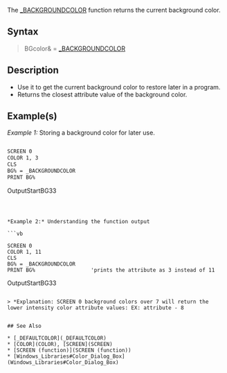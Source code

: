 The [_BACKGROUNDCOLOR](_BACKGROUNDCOLOR) function returns the current background color.


## Syntax

> BGcolor& = [_BACKGROUNDCOLOR](_BACKGROUNDCOLOR)



## Description

* Use it to get the current background color to restore later in a program.
* Returns the closest attribute value of the background color.


## Example(s)

*Example 1:* Storing a background color for later use.

```vb

SCREEN 0
COLOR 1, 3
CLS
BG% = _BACKGROUNDCOLOR
PRINT BG%

```
OutputStartBG33

```



*Example 2:* Understanding the function output

```vb

SCREEN 0
COLOR 1, 11
CLS
BG% = _BACKGROUNDCOLOR
PRINT BG%                  'prints the attribute as 3 instead of 11

```
OutputStartBG33

```

> *Explanation: SCREEN 0 background colors over 7 will return the lower intensity color attribute values: EX: attribute - 8


## See Also

* [_DEFAULTCOLOR](_DEFAULTCOLOR)
* [COLOR](COLOR), [SCREEN](SCREEN)
* [SCREEN (function)](SCREEN (function))
* [Windows_Libraries#Color_Dialog_Box](Windows_Libraries#Color_Dialog_Box)




